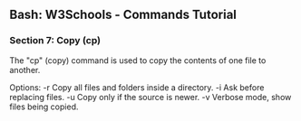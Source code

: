 
## Bash: W3Schools - Commands Tutorial
### Section 7: Copy (cp)

The "cp" (copy) command is used to copy the contents of one file to another.

Options:
    -r                           Copy all files and folders inside a directory.
    -i                           Ask before replacing files.
    -u                           Copy only if the source is newer.
    -v                           Verbose mode, show files being copied.
